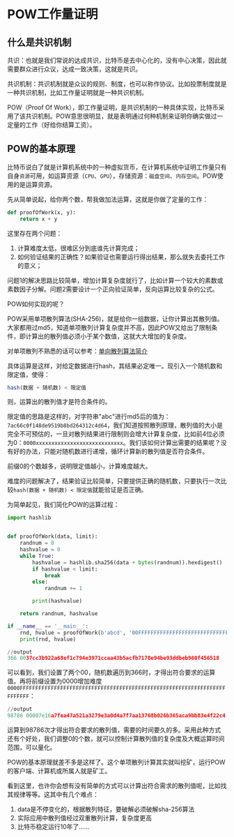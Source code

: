 
# POW工作量证明

## 什么是共识机制

共识：也就是我们常说的达成共识，比特币是去中心化的，没有中心决策，因此就需要群众进行众议，达成一致决策，这就是共识。

共识机制：共识机制就是众议的规则、制度，也可以称作协议。比如投票制度就是一种共识机制，比如工作量证明就是一种共识机制。

POW（Proof Of Work），即工作量证明，是共识机制的一种具体实现，比特币采用了该共识机制。POW意思很明显，就是表明通过何种机制来证明你确实做过一定量的工作（好给你结算工资）。

## POW的基本原理


比特币说白了就是计算机系统中的一种虚拟货币，在计算机系统中证明工作量只有自身`资源`可用，如运算资源（`CPU`、`GPU`），存储资源：`磁盘空间`、`内存空间`。POW使用的是运算资源。

先从简单说起，给你两个数，帮我做加法运算，这就是你做了定量的工作：

```python
def proofOfWork(x, y):
    return x + y
```

这里存在两个问题：

1. 计算难度太低，很难区分到底谁先计算完成；
2. 如何验证结果的正确性？如果验证也需要运行得出结果，那么就失去委托工作的意义；

问题1的解决思路比较简单，增加计算复杂度就行了，比如计算一个较大的素数或素数因子分解。问题2需要设计一个正向验证简单，反向运算比较复杂的公式。

POW如何实现的呢？

POW采用单项散列算法(SHA-256)，就是给你一组数据，让你计算出其散列值。大家都用过md5，知道单项散列计算复杂度并不高，因此POW又给出了限制条件，即计算出的散列值必须小于某个数值，这就大大增加的复杂度。

对单项散列不熟悉的话可以参考：[单向散列算法简介](https://github.com/xuwening/blog/blob/master/mdFile/%E5%8D%95%E5%90%91%E6%95%A3%E5%88%97%E7%AE%97%E6%B3%95%E7%AE%80%E4%BB%8B.md)

具体运算是这样，对给定数据进行hash，其结果必定唯一。现引入一个随机数和限定值，使得：

```js
hash(数据 + 随机数) < 限定值
```

则，运算出的散列值才是符合条件的。

限定值的思路是这样的，对字符串"abc"进行md5后的值为：`7ac66c0f148de9519b8bd264312c4d64`，我们知道按照散列原理，散列值的大小是完全不可预估的，一旦对散列结果进行限制则会增大计算复杂度，比如前4位必须为0：`0000xxxxxxxxxxxxxxxxxxxxxxxxxxxx`。我们该如何计算出需要的结果呢？没有好的办法，只能对随机数进行递增，循环计算新的散列值是否符合条件。

前缀0的个数越多，说明限定值越小，计算难度越大。

难度的问题解决了，结果验证比较简单，只要提供正确的随机数，只要执行一次比较`hash(数据 + 随机数) < 限定值`就能验证是否正确。


为简单起见，我们简化POW的运算过程：

```python
import hashlib


def proofOfWork(data, limit):
    randnum = 0
    hashvalue = 0
    while True:
        hashvalue = hashlib.sha256(data + bytes(randnum)).hexdigest()
        if hashvalue < limit:
            break
        else:
            randnum += 1

        print(hashvalue)

    return randnum, hashvalue

if __name__ == '__main__':
    rnd, hvalue = proofOfWork(b'abcd', '00FFFFFFFFFFFFFFFFFFFFFFFFFFFFFFFFFFFFFFFFFFFFFFFFFFFFFFFFFFFFFFFFFFFFFFFFFFF')
    print(rnd, hvalue)

//output
366 0037cc3b922a68ef1c794e3971ccaa43b5acfb7178e94be93ddbeb960f456518
```

可以看到，我们设置了两个00，随机数遍历到366时，才得出符合要求的运算值。再将前缀设置为0000增加难度`0000FFFFFFFFFFFFFFFFFFFFFFFFFFFFFFFFFFFFFFFFFFFFFFFFFFFFFFFFFFFFFFFFFFFFFFFFF`：

```python
//output
98786 00007e16a7fea47a521a3279e3a0d4a7f7aa13768b026b365aca9bb83e4f22c4
```

运算到98786次才得出符合要求的散列值，需要的时间要久的多。采用此种方式还有个好处，我们调整0的个数，就可以控制计算散列值的复杂度及大概运算时间范围，可以量化。

POW的基本原理就差不多是这样了。这个单项散列计算其实就叫挖矿，运行POW的客户端、计算机或所属人就是矿工。

看到这里，也许你会想有没有简单的方式可以计算出符合需求的散列值呢，比如找其规律等等。这其中有几个难点：

1. data是不停变化的，根据散列特征，要破解必须破解sha-256算法
2. 实际应用中散列值经过双重散列计算，复杂度更高
3. 比特币稳定运行10年了……
